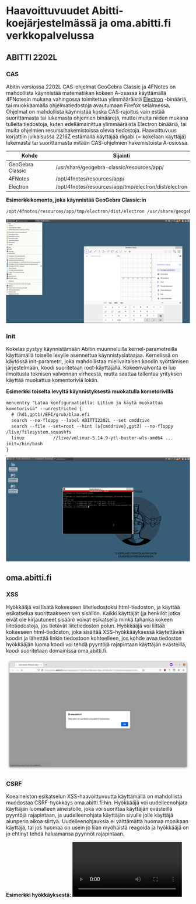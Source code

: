 # Haavoittuvuudet Abitti-koejärjestelmässä ja oma.abitti.fi verkkopalvelussa




## ABITTI 2202L

### CAS

Abitin versiossa 2202L CAS-ohjelmat GeoGebra Classic ja 4FNotes on mahdollista käynnistää matematiikan kokeen A-osassa käyttämällä 4FNotesin mukana vahingossa toimitettua ylimmääräistä [Electron](https://www.electronjs.org/) -binääriä, tai muokkaamalla ohjelmatiedostoja avautumaan Firefox selaimessa. Ohjelmat on mahdollista käynnistää koska CAS-rajoitus vain estää suorittamasta tai lukemasta ohjemien binäärejä, muttei muita niiden mukana tulleita tiedostoja, kuten edellämainittua ylimmääräistä Electron binääriä, tai muita ohjelmien resurssihakemistoissa olevia tiedostoja. Haavoittuvuus korjattiin julkaisussa 2216Z estämällä käyttäjää digabi (= kokelaan käyttäjä) lukemasta tai suorittamasta mitään CAS-ohjelmien hakemistoista A-osiossa.

| Kohde            | Sijainti                                              |
|------------------|-------------------------------------------------------|
| GeoGebra Classic | /usr/share/geogebra-classic/resources/app/            |
| 4FNotes          | /opt/4fnotes/resources/app/                           |
| Electron         | /opt/4fnotes/resources/app/tmp/electron/dist/electron |


 **Esimerkkikomento, joka käynnistää GeoGebra Classic:in**

```bash
/opt/4fnotes/resources/app/tmp/electron/dist/electron /usr/share/geogebra-classic/resources/app/
```


<img src="geogebra.png">


### Init

Kokelas pystyy käynnistämään Abitin muunneluilla kernel-parametreilla käyttämällä toiselle levylle asennettua käynnistyslataajaa. Kernelissä on käytössä init-parametri, joka mahdollistaa mielivaltaisen koodin syöttämisen järjestelmään, koodi suoritetaan root-käyttäjällä. Kokeenvalvonta ei luo ilmoitusta teknisen valvonnan virheestä, mutta saattaa tallentaa yrityksen käyttää muokattua komentoriviä lokiin.

**Esimerkki toiselta levyltä käynnistyksestä muokatulla kometorivillä**
```
menuentry "Lataa konfiguraatiolla: Litium ja käytä muokattua kometoriviä" --unrestricted {
  # (hd1,gpt1)/EFI/grub/blaa.efi
  search --no-floppy --label ABITTI2202L --set cmddrive
  search --file --set=root --hint (${cmddrive},gpt2) --no-floppy /live/filesystem.squashfs
  linux           //live/vmlinuz-5.14.9-ytl-buster-wls-amd64 ... init=/bin/bash 
}
```

<img src="root.png">

## oma.abitti.fi

### XSS

Hyökkääjä voi lisätä kokeeseen liitetiedostoksi html-tiedoston, ja käyttää esikatselua suorittaakseen sen sisällön. Kaikki käyttäjät (ja henkilöt jotka eivät ole kirjautuneet sisään) voivat esikatsella minkä tahanka kokeen liitetiedostoja, jos tietävät liitetiedoston polun. Hyökkääjä voi liittää kokeeseen html-tiedoston, joka sisältää XSS-hyökkääyksessä käytettävän koodin ja lähettää linkin tiedostoon kohteelleen, jos kohde avaa tiedoston hyökkääjän luoma koodi voi tehdä pyyntöjä rajapintaan käyttäjän evästeillä, koodi suoritetaan domainissa oma.abitti.fi.

<img src="/alert.png">

### CSRF

Koeaineiston esikatselun XSS-haavoittuvuutta käyttämällä on mahdollista muodostaa CSRF-hyökkäys oma.abitti.fi:hin. Hyökkääjä voi uudelleenohjata käyttäjän luomalleen aineistolle, joka voi suorittaa käyttäjän evästeillä pyyntöjä rajapintaan, ja uudelleenohjata käyttäjän sivulle jolle käyttäjä alunperin aikoa siirtyä. Uudelleenohjauksia ei välttämättä huomaa monikaan käyttäjä, tai jos huomaa on usein jo liian myöhäistä reagoida ja hyökkääjä on jo ehtinyt tehdä haluamansa pyynnöt rajapintaan.


**Esimerkki hyökkäyksestä:**
<video controls src="csrf.mp4">
